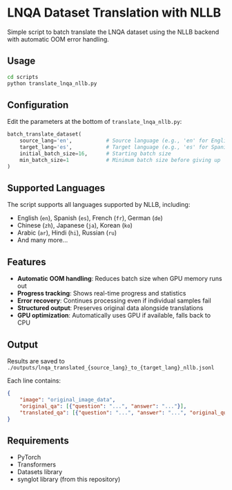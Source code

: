 # LNQA Dataset Translation with NLLB

Simple script to batch translate the LNQA dataset using the NLLB backend with automatic OOM error handling.

## Usage

```bash
cd scripts
python translate_lnqa_nllb.py
```

## Configuration

Edit the parameters at the bottom of `translate_lnqa_nllb.py`:

```python
batch_translate_dataset(
    source_lang='en',           # Source language (e.g., 'en' for English)
    target_lang='es',           # Target language (e.g., 'es' for Spanish) 
    initial_batch_size=16,      # Starting batch size
    min_batch_size=1            # Minimum batch size before giving up
)
```

## Supported Languages

The script supports all languages supported by NLLB, including:
- English (`en`), Spanish (`es`), French (`fr`), German (`de`)
- Chinese (`zh`), Japanese (`ja`), Korean (`ko`)
- Arabic (`ar`), Hindi (`hi`), Russian (`ru`)
- And many more...

## Features

- **Automatic OOM handling**: Reduces batch size when GPU memory runs out
- **Progress tracking**: Shows real-time progress and statistics
- **Error recovery**: Continues processing even if individual samples fail
- **Structured output**: Preserves original data alongside translations
- **GPU optimization**: Automatically uses GPU if available, falls back to CPU

## Output

Results are saved to `./outputs/lnqa_translated_{source_lang}_to_{target_lang}_nllb.jsonl`

Each line contains:
```json
{
    "image": "original_image_data",
    "original_qa": [{"question": "...", "answer": "..."}],
    "translated_qa": [{"question": "...", "answer": "...", "original_question": "...", "original_answer": "..."}]
}
```

## Requirements

- PyTorch
- Transformers
- Datasets library
- synglot library (from this repository) 
